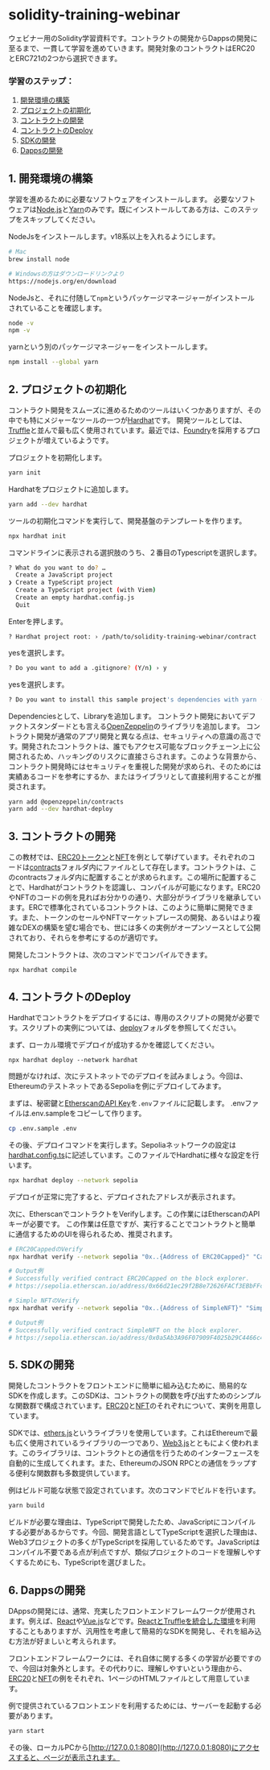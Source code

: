 # solidity-training-webinar
ウェビナー用のSolidity学習資料です。コントラクトの開発からDappsの開発に至るまで、一貫して学習を進めていきます。開発対象のコントラクトはERC20とERC721の2つから選択できます。

### 学習のステップ：
1. [開発環境の構築](#1-開発環境の構築)
2. [プロジェクトの初期化](#2-プロジェクトの初期化)
3. [コントラクトの開発](#3-コントラクトの開発)
4. [コントラクトのDeploy](#4-コントラクトのdeploy)
5. [SDKの開発](#5-SDKの開発)
6. [Dappsの開発](#6-Dappsの開発)

## 1. 開発環境の構築
学習を進めるために必要なソフトウェアをインストールします。
必要なソフトウェアは[Node.js](https://nodejs.org/en)と[Yarn](https://classic.yarnpkg.com/)のみです。既にインストールしてある方は、このステップをスキップしてください。

NodeJsをインストールします。v18系以上を入れるようにします。
```sh
# Mac
brew install node

# Windowsの方はダウンロードリンクより
https://nodejs.org/en/download
```

NodeJsと、それに付随して`npm`というパッケージマネージャーがインストールされていることを確認します。
```sh
node -v
npm -v
```

yarnという別のパッケージマネージャーをインストールします。
```sh
npm install --global yarn
```


## 2. プロジェクトの初期化
コントラクト開発をスムーズに進めるためのツールはいくつかありますが、その中でも特にメジャーなツールの一つが[Hardhat](https://hardhat.org/)です。
開発ツールとしては、[Truffle](https://trufflesuite.com/)と並んで最も広く使用されています。最近では、[Foundry](https://book.getfoundry.sh/)を採用するプロジェクトが増えているようです。

プロジェクトを初期化します。
```sh
yarn init
```
Hardhatをプロジェクトに追加します。
```sh
yarn add --dev hardhat
```

ツールの初期化コマンドを実行して、開発基盤のテンプレートを作ります。
```sh
npx hardhat init
```
コマンドラインに表示される選択肢のうち、２番目のTypescriptを選択します。
```sh
? What do you want to do? … 
  Create a JavaScript project
❯ Create a TypeScript project
  Create a TypeScript project (with Viem)
  Create an empty hardhat.config.js
  Quit
```
Enterを押します。
```
? Hardhat project root: › /path/to/solidity-training-webinar/contract
```
yesを選択します。
```sh
? Do you want to add a .gitignore? (Y/n) › y
```
yesを選択します。
```sh
? Do you want to install this sample project's dependencies with yarn (@nomicfoundation/hardhat-network-helpers @nomicfoundation/hardhat-verify chai hardhat-gas-reporter solidity-coverage @types/chai @types/mocha @types/node ts-node typescript @nomicfoundation/hardhat-toolbox @nomicfoundation/hardhat-chai-matchers @nomicfoundation/hardhat-ethers ethers @typechain/hardhat typechain @typechain/ethers-v6)? (Y/n) › y
```

Dependenciesとして、Libraryを追加します。
コントラクト開発においてデファクトスタンダードとも言える[OpenZeppelin](https://github.com/OpenZeppelin/openzeppelin-contracts)のライブラリを追加します。
コントラクト開発が通常のアプリ開発と異なる点は、セキュリティへの意識の高さです。開発されたコントラクトは、誰でもアクセス可能なブロックチェーン上に公開されるため、ハッキングのリスクに直接さらされます。このような背景から、コントラクト開発時にはセキュリティを重視した開発が求められ、そのためには実績あるコードを参考にするか、またはライブラリとして直接利用することが推奨されます。
```sh
yarn add @openzeppelin/contracts
yarn add --dev hardhat-deploy
```

## 3. コントラクトの開発
この教材では、[ERC20トークン](https://github.com/openreachtech/solidity-training-webinar/blob/main/contract/contracts/ERC20Capped.sol)と[NFT](https://github.com/openreachtech/solidity-training-webinar/blob/main/contract/contracts/SimpleNFT.sol)を例として挙げています。それぞれのコードは[contracts](https://github.com/openreachtech/solidity-training-webinar/tree/main/contract/contracts)フォルダ内にファイルとして存在します。コントラクトは、このcontractsフォルダ内に配置することが求められます。この場所に配置することで、Hardhatがコントラクトを認識し、コンパイルが可能になります。ERC20やNFTのコードの例を見ればお分かりの通り、大部分がライブラリを継承しています。ERCで標準化されているコントラクトは、このように簡単に開発できます。また、トークンのセールやNFTマーケットプレースの開発、あるいはより複雑なDEXの構築を望む場合でも、世には多くの実例がオープンソースとして公開されており、それらを参考にするのが適切です。

開発したコントラクトは、次のコマンドでコンパイルできます。
```
npx hardhat compile
```

## 4. コントラクトのDeploy
Hardhatでコントラクトをデプロイするには、専用のスクリプトの開発が必要です。スクリプトの実例については、[deploy](https://github.com/openreachtech/solidity-training-webinar/tree/main/contract/deploy)フォルダを参照してください。

まず、ローカル環境でデプロイが成功するかを確認してください。
```
npx hardhat deploy --network hardhat
```
問題がなければ、次にテストネットでのデプロイを試みましょう。今回は、EthereumのテストネットであるSepoliaを例にデプロイしてみます。

まずは、秘密鍵と[EtherscanのAPI Key](https://docs.etherscan.io/getting-started/viewing-api-usage-statistics)を`.env`ファイルに記載します。
.envファイルは.env.sampleをコピーして作ります。
```sh
cp .env.sample .env
```
その後、デプロイコマンドを実行します。Sepoliaネットワークの設定は[hardhat.config.ts](https://github.com/openreachtech/solidity-training-webinar/blob/main/contract/hardhat.config.ts)に記述しています。このファイルでHardhatに様々な設定を行います。
```sh
npx hardhat deploy --network sepolia
```
デプロイが正常に完了すると、デプロイされたアドレスが表示されます。

次に、EtherscanでコントラクトをVerifyします。この作業にはEtherscanのAPIキーが必要です。
この作業は任意ですが、実行することでコントラクトと簡単に通信するためのUIを得られるため、推奨されます。
```sh
# ERC20CappedのVerify
npx hardhat verify --network sepolia "0x..{Address of ERC20Capped}" "Capped ERC20" "CERC2" "1000"

# Output例
# Successfully verified contract ERC20Capped on the block explorer.
# https://sepolia.etherscan.io/address/0x66d21ec29f2B8e72626FACf3EBbFFc2458e6B221#code

# Simple NFTのVerify
npx hardhat verify --network sepolia "0x..{Address of SimpleNFT}" "Simple NFT" "SNFT"

# Output例
# Successfully verified contract SimpleNFT on the block explorer.
# https://sepolia.etherscan.io/address/0x0a5Ab3A96F07909F4025b29C4466c4Ef0D82048d#code
```

## 5. SDKの開発
開発したコントラクトをフロントエンドに簡単に組み込むために、簡易的なSDKを作成します。このSDKは、コントラクトの関数を呼び出すためのシンプルな関数群で構成されています。[ERC20](https://github.com/openreachtech/solidity-training-webinar/blob/main/front-erc20/src/sdk.ts)と[NFT](https://github.com/openreachtech/solidity-training-webinar/blob/main/front-nft/src/sdk.ts)のそれぞれについて、実例を用意しています。

SDKでは、[ethers.js](https://docs.ethers.org/v6/)というライブラリを使用しています。これはEthereumで最も広く使用されているライブラリの一つであり、[Web3.js](https://web3js.readthedocs.io/en/v1.10.0/)とともによく使われます。このライブラリは、コントラクトとの通信を行うためのインターフェースを自動的に生成してくれます。また、EthereumのJSON RPCとの通信をラップする便利な関数群も多数提供しています。

例はビルド可能な状態で設定されています。次のコマンドでビルドを行います。
```sh
yarn build
```
ビルドが必要な理由は、TypeScriptで開発したため、JavaScriptにコンパイルする必要があるからです。今回、開発言語としてTypeScriptを選択した理由は、Web3プロジェクトの多くがTypeScriptを採用しているためです。JavaScriptはコンパイル不要である点が利点ですが、類似プロジェクトのコードを理解しやすくするためにも、TypeScriptを選びました。

## 6. Dappsの開発
DAppsの開発には、通常、充実したフロントエンドフレームワークが使用されます。例えば、[React](https://react.dev/)や[Vue.js](https://vuejs.org/)などです。[ReactとTruffleを統合した環境](https://archive.trufflesuite.com/boxes/react/)を利用することもありますが、汎用性を考慮して簡易的なSDKを開発し、それを組み込む方法が好ましいと考えられます。

フロントエンドフレームワークには、それ自体に関する多くの学習が必要ですので、今回は対象外とします。その代わりに、理解しやすいという理由から、[ERC20](https://github.com/openreachtech/solidity-training-webinar/blob/main/front-erc20/index.html)と[NFT](https://github.com/openreachtech/solidity-training-webinar/blob/main/front-nft/index.html)の例をそれぞれ、1ページのHTMLファイルとして用意しています。

例で提供されているフロントエンドを利用するためには、サーバーを起動する必要があります。
```sh
yarn start
```
その後、ローカルPCから[http://127.0.0.1:8080](http://127.0.0.1:8080)にアクセスすると、ページが表示されます。

